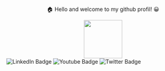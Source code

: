 <div id="header" align="center">
    <p>🏠 Hello and welcome to my github profil! 😀</p>
    <img src="https://media.giphy.com/media/JtBZm3Getg3dqxK0zP/giphy-downsized.gif" width="100"/> 
</div>

<div id="badges">
  <img src="https://img.shields.io/badge/LinkedIn-blue?style=for-the-badge&logo=linkedin&logoColor=white" alt="LinkedIn Badge"/>
  <img src="https://img.shields.io/badge/YouTube-red?style=for-the-badge&logo=youtube&logoColor=white" alt="Youtube Badge"/>
  <img src="https://img.shields.io/badge/Twitter-blue?style=for-the-badge&logo=twitter&logoColor=white" alt="Twitter Badge"/>
</div>